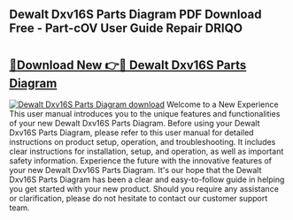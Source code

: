 ## Dewalt Dxv16S Parts Diagram PDF Download Free - Part-cOV User Guide Repair DRIQO

# <h2><a href="http://dfkz7x3.blite.top/?on=Dewalt+Dxv16S+Parts+Diagram">🔗Download New 👉🔴 Dewalt Dxv16S Parts Diagram</a></h2>

[![Dewalt Dxv16S Parts Diagram download](https://i.imgur.com/lujVjoI.png)](http://dfkz7x3.blite.top/?on=Dewalt+Dxv16S+Parts+Diagram)
Welcome to a New Experience This user manual introduces you to the unique features and functionalities of your new Dewalt Dxv16S Parts Diagram. Before using your Dewalt Dxv16S Parts Diagram, please refer to this user manual for detailed instructions on product setup, operation, and troubleshooting. It includes clear instructions for installation, setup, and operation, as well as important safety information. Experience the future with the innovative features of your new Dewalt Dxv16S Parts Diagram. It's our hope that the Dewalt Dxv16S Parts Diagram has been a clear and easy-to-follow guide in helping you get started with your new product. Should you require any assistance or clarification, please do not hesitate to contact our customer support team.
